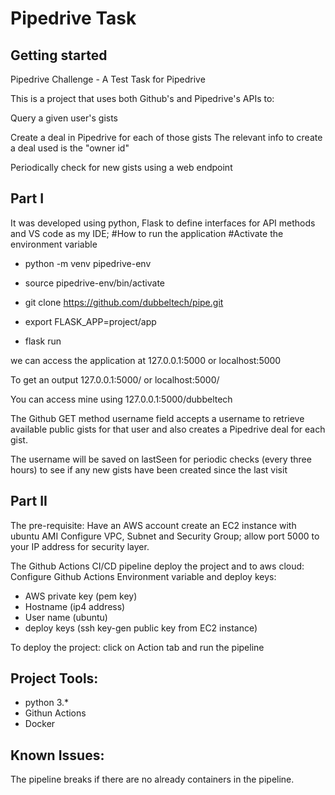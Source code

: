 # Pipedrive Task

## Getting started
Pipedrive Challenge - A Test Task for Pipedrive

This is a project that uses both Github's and Pipedrive's APIs to:

Query a given user's gists

Create a deal in Pipedrive for each of those gists
The relevant info to create a deal used is the "owner id"


Periodically check for new gists using a web endpoint

## Part I

It was developed using python, Flask to define interfaces for API methods and VS code as my IDE;
#How to run the application
#Activate the environment variable

- python -m venv pipedrive-env

- source pipedrive-env/bin/activate

-  git clone https://github.com/dubbeltech/pipe.git 

- export FLASK_APP=project/app
- flask run

we can access the application at 127.0.0.1:5000 or localhost:5000

To get an output 127.0.0.1:5000/<username> or localhost:5000/<username>
  
You can access mine using 127.0.0.1:5000/dubbeltech

The Github GET method username field accepts a username to retrieve available public gists for that user and also creates a Pipedrive deal for each gist.

The username will be saved on lastSeen for periodic checks (every three hours) to see if any new gists have been created since the last visit
  
## Part II
The pre-requisite:
  Have an AWS account
  create an EC2 instance with ubuntu AMI
  Configure VPC, Subnet and Security Group; allow port 5000 to your IP address for security layer.
  
The Github Actions CI/CD pipeline deploy the project and to aws cloud:
  Configure Github Actions Environment variable and deploy keys:
  - AWS private key (pem key)
  - Hostname (ip4 address)
  - User name (ubuntu)
  - deploy keys (ssh key-gen public key from EC2 instance)
  
 To deploy the project:
 click on Action tab and run the pipeline
  
## Project Tools:
- python 3.*
- Githun Actions
- Docker


## Known Issues:
The pipeline breaks if there are no already containers in the pipeline.